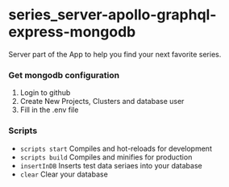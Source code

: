 # series_server-apollo-graphql-express-mongodb

Server part of the App to help you find your next favorite series.

### Get mongodb configuration

1. Login to github
2. Create New Projects, Clusters and database user
3. Fill in the .env file

### Scripts

- `scripts start` Compiles and hot-reloads for development
- `scripts build` Compiles and minifies for production
- `insertInDB` Inserts test data seriaes into your database
- `clear` Clear your database
